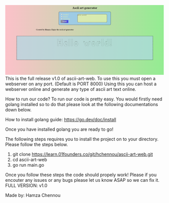 ![alt text](https://raw.githubusercontent.com/HamzLDN/ascii-art-web/main/image.PNG)
This is the full release v1.0 of ascii-art-web.
To use this you must open a webserver on any port. (Default is PORT 8000)
Using this you can host a webserver online and generate any type of ascii art text online.

How to run our code?
To run our code is pretty easy. You would firstly need golang installed so to do that please look
at the following documentations down below.

How to install golang guide: https://go.dev/doc/install

Once you have installed golang you are ready to go!

The following steps requires you to install the project on to your directory. Please follow the steps below.

1. git clone https://learn.01founders.co/git/hchennou/ascii-art-web.git
2. cd ascii-art-web
3. go run main.go

Once you follow these steps the code should propely work!
Please if you encouter any issues or any bugs please let us know ASAP so we can fix it.
FULL VERSION: v1.0

Made by:
Hamza Chennou
